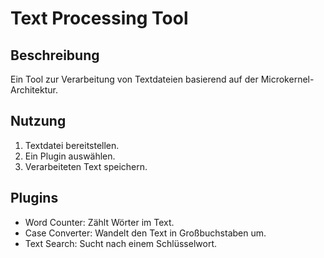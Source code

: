 # Text Processing Tool

## Beschreibung
Ein Tool zur Verarbeitung von Textdateien basierend auf der Microkernel-Architektur.

## Nutzung
1. Textdatei bereitstellen.
2. Ein Plugin auswählen.
3. Verarbeiteten Text speichern.

## Plugins
- Word Counter: Zählt Wörter im Text.
- Case Converter: Wandelt den Text in Großbuchstaben um.
- Text Search: Sucht nach einem Schlüsselwort.
